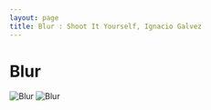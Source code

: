 ```yaml
---
layout: page
title: Blur : Shoot It Yourself, Ignacio Galvez
---
```


# Blur

![Blur](http://assets.farmhouse.co/publishing/1-shoot-it-yourself/images/blur-1.jpg)
![Blur](http://assets.farmhouse.co/publishing/1-shoot-it-yourself/images/blur-2.jpg)
